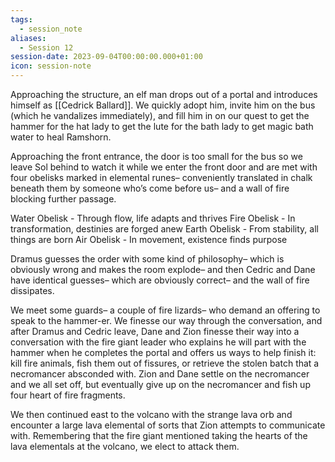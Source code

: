 ```yaml
---
tags:
  - session_note
aliases:
  - Session 12
session-date: 2023-09-04T00:00:00.000+01:00
icon: session-note
---
```



Approaching the structure, an elf man drops out of a portal and introduces himself as [[Cedrick Ballard]]. We quickly adopt him, invite him on the bus (which he vandalizes immediately), and fill him in on our quest to get the hammer for the hat lady to get the lute for the bath lady to get magic bath water to heal Ramshorn.

Approaching the front entrance, the door is too small for the bus so we leave Sol behind to watch it while we enter the front door and are met with four obelisks marked in elemental runes– conveniently translated in chalk beneath them by someone who’s come before us– and a wall of fire blocking further passage.

Water Obelisk - Through flow, life adapts and thrives
Fire Obelisk - In transformation, destinies are forged anew
Earth Obelisk - From stability, all things are born
Air Obelisk - In movement, existence finds purpose 

Dramus guesses the order with some kind of philosophy– which is obviously wrong and makes the room explode– and then Cedric and Dane have identical guesses– which are obviously correct– and the wall of fire dissipates.  

We meet some guards– a couple of fire lizards– who demand an offering to speak to the hammer-er. We finesse our way through the conversation, and after Dramus and Cedric leave, Dane and Zion finesse their way into a conversation with the fire giant leader who explains he will part with the hammer when he completes the portal and offers us ways to help finish it: kill fire animals, fish them out of fissures, or retrieve the stolen batch that a necromancer absconded with. Zion and Dane settle on the necromancer and we all set off, but eventually give up on the necromancer and fish up four heart of fire fragments.

We then continued east to the volcano with the strange lava orb and encounter a large lava elemental of sorts that Zion attempts to communicate with. Remembering that the fire giant mentioned taking the hearts of the lava elementals at the volcano, we elect to attack them.
